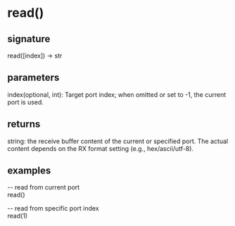 # read()

## signature

read([index]) -> str

## parameters

index(optional, int): Target port index; when omitted or set to -1, the current port is used.

## returns

string: the receive buffer content of the current or specified port. The actual content depends on the RX format setting (e.g., hex/ascii/utf-8).

## examples

-- read from current port  
read()

-- read from specific port index  
read(1)
